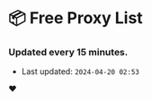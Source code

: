 # :package: Free Proxy List
### Updated every 15 minutes.

- Last updated: `2024-04-20 02:53`

:heart:
